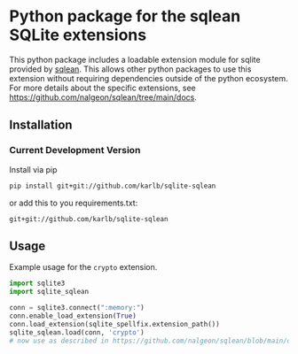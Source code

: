 # Python package for the sqlean SQLite extensions

This python package includes a loadable extension module for sqlite provided by [sqlean](https://github.com/nalgeon/sqlean). This allows other python packages to use this extension without requiring dependencies outside of the python ecosystem. For more details about the specific extensions, see https://github.com/nalgeon/sqlean/tree/main/docs.

## Installation

<!--
### Latest Release

Install the `sqlite-sqlean` package from pypi.
-->

### Current Development Version

Install via pip

```sh
pip install git+git://github.com/karlb/sqlite-sqlean
```

or add this to you requirements.txt:

```
git+git://github.com/karlb/sqlite-sqlean
```


## Usage
Example usage for the `crypto` extension.

```python
import sqlite3
import sqlite_sqlean

conn = sqlite3.connect(":memory:")
conn.enable_load_extension(True)
conn.load_extension(sqlite_spellfix.extension_path())
sqlite_sqlean.load(conn, 'crypto')
# now use as described in https://github.com/nalgeon/sqlean/blob/main/docs/crypto.md
```
